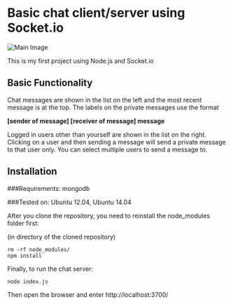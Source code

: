 Basic chat client/server using Socket.io
========================================

![Main Image](http://i.imgur.com/exhA9UP.png)

This is my first project using Node.js and Socket.io

Basic Functionality
-------------------
Chat messages are shown in the list on the left and the most recent
message is at the top. The labels on the private messages use the format

**[sender of message] [receiver of message] message**

Logged in users other than yourself are shown in the list on the right.
Clicking on a user and then sending a message will send a private message
to that user only. You can select multiple users to send a message to.

Installation
------------

###Requirements: mongodb

###Tested on: Ubuntu 12.04, Ubuntu 14.04

After you clone the repository, you need to reinstall the node_modules
folder first:

(in directory of the cloned repository)

    rm -rf node_modules/
    npm install

Finally, to run the chat server:

    node index.js

Then open the browser and enter http://localhost:3700/
